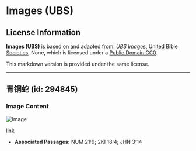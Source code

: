 # Images (UBS)

## License Information

**Images (UBS)** is based on and adapted from: _UBS Images_, [United Bible Societies](https://unitedbiblesocieties.org/), None, which is licensed under a [Public Domain CC0](https://creativecommons.org/public-domain/cc0/).

This markdown version is provided under the same license.



--------------------------------

## 青铜蛇 (id: 294845)

### Image Content

![Image](https://cdn.aquifer.bible/aquifer-content/resources/Media/WEB-0090_bronze_serpent.jpg)

[link](https://cdn.aquifer.bible/aquifer-content/resources/Media/WEB-0090_bronze_serpent.jpg)

* **Associated Passages:** NUM 21:9; 2KI 18:4; JHN 3:14

